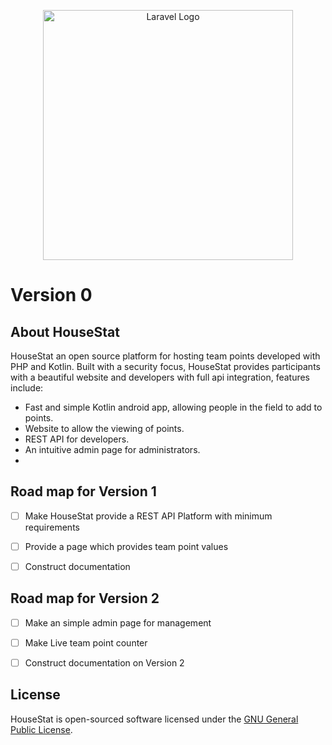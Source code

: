 <p align="center"><a href="https://laravel.com" target="_blank"><img src="https://raw.githubusercontent.com/Jm15itch/HouseStat/main/logo.png" width="400" alt="Laravel Logo"></a></p>

# Version 0


## About HouseStat

HouseStat an open source platform for hosting team points developed with PHP and Kotlin. Built with a security focus, HouseStat provides participants with a beautiful website and developers with full api integration, features include:

- Fast and simple Kotlin android app, allowing people in the field to add to points.
- Website to allow the viewing of points.
- REST API for developers.
- An intuitive admin page for administrators.
- 

## Road map for Version 1

- [ ] Make HouseStat provide a REST API Platform with minimum requirements
- [ ] Provide a page which provides team point values
- [ ] Construct documentation


## Road map for Version 2

- [ ] Make an simple admin page for management
- [ ] Make Live team point counter
- [ ] Construct documentation on Version 2


## License

HouseStat is open-sourced software licensed under the [GNU General Public License](https://opensource.org/licenses/GPL-3.0).
